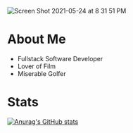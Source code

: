 ![Screen Shot 2021-05-24 at 8 31 51 PM](https://user-images.githubusercontent.com/75280353/119423265-e2d8a380-bcd0-11eb-8ea3-1ed1ae0e411a.png)
<h1>About Me</h1>
<ul>
  <li>Fullstack Software Developer</li>
  <li>Lover of Film</li>
  <li>Miserable Golfer</li>
</ul>
<h1>Stats</h1>

[![Anurag's GitHub stats](https://github-readme-stats.vercel.app/api?username=Will-Watson&count_private=true&show_icons=true&theme=radical)
](https://github.com/anuraghazra/github-readme-stats)

<!--
**Will-Watson/Will-Watson** is a ✨ _special_ ✨ repository because its `README.md` (this file) appears on your GitHub profile.

Here are some ideas to get you started:

- 🔭 I’m currently working on ...
- 🌱 I’m currently learning ...
- 👯 I’m looking to collaborate on ...
- 🤔 I’m looking for help with ...
- 💬 Ask me about ...
- 📫 How to reach me: ...
- 😄 Pronouns: ...
- ⚡ Fun fact: ...
-->
